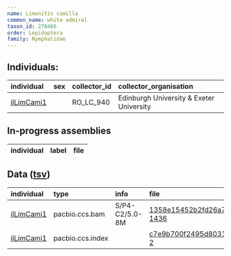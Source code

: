 ```yaml
---
name: Limenitis camilla
common_name: white admiral
taxon_id: 270466
order: Lepidoptera
family: Nymphalidae
---
```


## Individuals:

| individual | sex | collector_id | collector_organisation |
| :--------- | :-: | :----------- | :--------------------- |
| [ilLimCami1](ilLimCami1.md) |  | RO_LC_940 | Edinburgh University & Exeter University |

## In-progress assemblies

| individual | label | file |
| :--------- | :---- | :--- |

## Data ([tsv](Limenitis_camilla_data.tsv))

| individual | type | info | file |
| :--------- | :--- | :--- | :--- |
| [ilLimCami1](ilLimCami1.md) | pacbio.ccs.bam | S/P4-C2/5.0-8M | [1358e15452b2fd26a70bbac262f1d188-1436](https://darwin.cog.sanger.ac.uk/insects/Limenitis_camilla/ilLimCami1/genomic_data/pacbio/m64097_200127_164048.ccs.bam) |
| [ilLimCami1](ilLimCami1.md) | pacbio.ccs.index |  | [c7e9b700f2495d8031052ebe744b43c9-2](https://darwin.cog.sanger.ac.uk/insects/Limenitis_camilla/ilLimCami1/genomic_data/pacbio/m64097_200127_164048.ccs.bam.pbi) |
